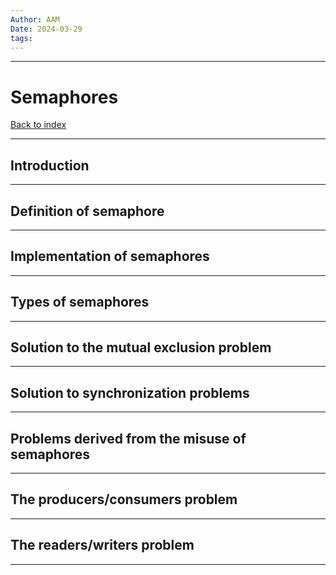 ```yaml
---
Author: AAM
Date: 2024-03-29
tags:
---
```

---
# Semaphores

[Back to index](../OS.md)

---

## Introduction



---
## Definition of semaphore



---
## Implementation of semaphores



---
## Types of semaphores



---
## Solution to the mutual exclusion problem



---
## Solution to synchronization problems



---
## Problems derived from the misuse of semaphores



---
## The producers/consumers problem



---
## The readers/writers problem



---